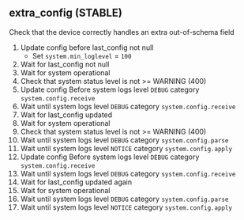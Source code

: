 
## extra_config (STABLE)

Check that the device correctly handles an extra out-of-schema field

1. Update config before last_config not null
    * Set `system.min_loglevel` = `100`
1. Wait for last_config not null
1. Wait for system operational
1. Check that system status level is not >= WARNING (400)
1. Update config Before system logs level `DEBUG` category `system.config.receive`
1. Wait until system logs level `DEBUG` category `system.config.receive`
1. Wait for last_config updated
1. Wait for system operational
1. Check that system status level is not >= WARNING (400)
1. Wait until system logs level `DEBUG` category `system.config.parse`
1. Wait until system logs level `NOTICE` category `system.config.apply`
1. Update config Before system logs level `DEBUG` category `system.config.receive`
1. Wait until system logs level `DEBUG` category `system.config.receive`
1. Wait for last_config updated again
1. Wait for system operational
1. Wait until system logs level `DEBUG` category `system.config.parse`
1. Wait until system logs level `NOTICE` category `system.config.apply`
